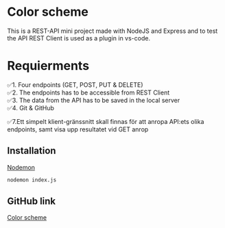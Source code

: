 # Color scheme

This is a REST-API mini project made with NodeJS and Express and to test the API REST Client is used as a plugin in vs-code.

# Requierments
✅1. Four endpoints (GET, POST, PUT & DELETE) <br>
✅2. The endpoints has to be accessible from REST Client<br>
✅3. The data from the API has to be saved in the local server<br>
✅4. Git & GitHub

<!-- 5. All the data needs to be in a JSON file
6. Data in the JSON file should update when request is send from a endpoint -->
✅7.Ett simpelt klient-gränssnitt skall finnas för att anropa API:ets olika   endpoints, samt visa upp resultatet vid GET anrop<br>
<!-- 8. Ytterligare en GET endpoint skall läggas till där det går att hämta ett specifikt objekt -->

 

## Installation
[Nodemon](https://www.npmjs.com/package/nodemon) 

<!-- (info om hur projektet byggs och körs) -->

```bash
nodemon index.js
```

 ## GitHub link
[Color scheme](https://github.com/claudiaAR/CRUD)
